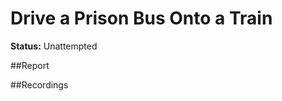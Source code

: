 # Drive a Prison Bus Onto a Train

**Status:** Unattempted


##Report


##Recordings
<!-- add footage from the Rockstar Editor, and try to get some photos from Snapmatic -->

